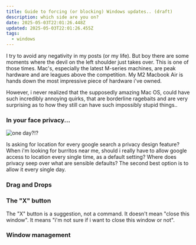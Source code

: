 ```yaml
---
title: Guide to forcing (or blocking) Windows updates.. (draft)
description: which side are you on?
date: 2025-05-03T22:01:26.448Z
updated: 2025-05-03T22:01:26.455Z
tags:
  - windows
---
```


I try to avoid any negativity in my posts (or my life). But boy there are some moments where the devil on the left shoulder just takes over. This is one of those times. Mac's, especially the latest M-series machines, are peak hardware and are leagues above the competition. My M2 Macbook Air is hands down the most impressive piece of hardware i've owned.

However, i never realized that the supposedly amazing Mac OS, could have such incredibly annoying quirks, that are borderline ragebaits and are very surprising as to how they still can have such impossibly stupid things..

### In your face privacy...

![](/img/privacy-freakout.png "one day?!?")

Is asking for location for every google search a privacy design feature? When i'm looking for burritos near me, should i really have to allow google access to location every single time, as a default setting? Where does privacy seep over what are sensible defaults? The second best option is to allow it every single day.  

### Drag and Drops


### The "X" button

The "X" button is a suggestion, not a command. It doesn't mean "close this window". It means "i'm not sure if i want to close this window or not". 


### Window management
